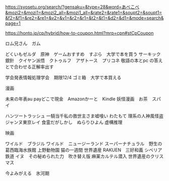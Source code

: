 https://syosetu.org/search/?gensaku=&type=28&word=あべこべ&mozi2=&mozi1=&mozi2_all=&mozi1_all=&rate2=&rate1=&soupt2=&soupt1=&f2=&f1=&re2=&re1=&v2=&v1=&r2=&r1=&t2=&t1=&d2=&d1=&mode=search&page=1

https://honto.jp/cp/hybrid/how-to-coupon.html?mrp=cpn#stCpCoupon

ロム兄さん　ガム　

どくいもゼルダ　原神　ゲームおすすめ　すぷら　大学で本を買う
サーキック銀針　クイヤン派悟　クトゥルフ　アザトース　プリコネ
敬語の本とpc の答えとで合わせる正解率出す

学会発表情報処理学会　期限12/4
ゴミ箱　大学で本買える

漫画

未来の年表au payどこで現金　Amazonかーと　Kindle
妖怪漫画　お茶　スパイ

ハンツートラッシュ
一騎当千私の救世主さま嘘喰い
わたもて
理系の人神風怪盗ジャンヌ東京レイ
食霊だがしかし　ぬらりひよん
虚構推理

映画

ワイルド　ブラジル
ワイルド　ニュージーランド
スーパーナチュラル　野生の
葛西臨海水族館
上野動物園
猫の一週間
世界遺産
RAKUEN　三好和義
シベリア鉄道
イヌ　その秘められた力　吹き替え版
麻薬カルテル潜入
世界遺産のクリスマス

今よみがえる　氷河期








